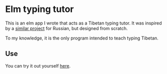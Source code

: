 # Elm typing tutor

This is an elm app I wrote that acts as a Tibetan typing tutor. It was inspired
by a [similar project](https://github.com/hoelzro/elm-typing-tutor) for Russian,
but designed from scratch.

To my knowledge, it is the only program intended to teach typing Tibetan.

## Use

You can try it out yourself [here](http://vmchale.com/tutor.html).
